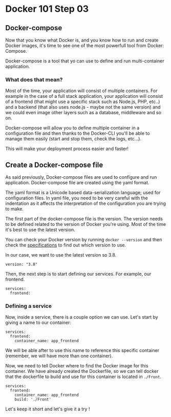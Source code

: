 # Docker 101 Step 03

## Docker-compose

Now that you know what Docker is, and you know how to run and create Docker images, it's time to see one of the most powerfull tool from Docker: Compose.

Docker-compose is a tool that yo can use to define and run multi-container application.

### What does that mean?

Most of the time, your application will consist of multiple containers. For example in the case of a full stack application, your application will consist of a frontend (that might use a specific stack such as Node.js, PHP, etc..) and a backend (that also uses node.js - maybe not the same version) and we could even image other layers such as a database, middleware and so on.

Docker-compose will allow you to define multiple container in a configuration file and then thanks to the Docker-CLI you'll be able to manage them easily (start and stop them, check the logs, etc...).

This will make your deployment process easier and faster!

## Create a Docker-compose file

As said previously, Docker-compose files are used to configure and run application. Docker-compose file are created using the yaml format.

The yaml format is a Unicode based data-serialization language; used for configuration files. In yaml file, you need to be very careful with the indentation as it affects the interpretation of the configuration you are trying to make.

The first part of the docker-compose file is the version. The version needs to be defined related to the version of Docker you're using. Most of the time it's best to use the latest version.

You can check your Docker version by running `docker --version` and then check the [specifications](https://docs.docker.com/compose/compose-file/compose-versioning/) to find out which version to use.

In our case, we want to use the latest version so 3.8.

```
version: "3.8"
```

Then, the next step is to start defining our services. For example, our frontend.

```
services:
  frontend:
```

### Defining a service

Now, inside a service, there is a couple option we can use. Let's start by giving a name to our container:

```
services:
  frontend:
    container_name: app_frontend
```

We will be able after to use this name to reference this specific container (remember, we will have more than one container).

Now, we need to tell Docker where to find the Docker image for this container. We have already created the Dockerfile, so we can tell docker that the dockerfile to build and use for this container is located in `./Front`.

```
services:
  frontend:
    container_name: app_frontend
    build: './Front'
```

Let's keep it short and let's give it a try !
